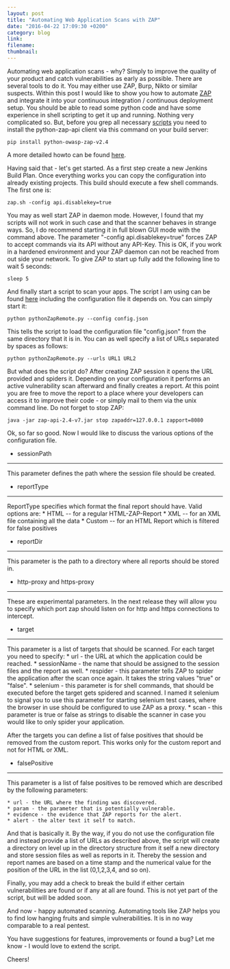 ```yaml
---
layout: post
title: "Automating Web Application Scans with ZAP"
date: "2016-04-22 17:09:30 +0200"
category: blog
link:
filename:
thumbnail:
---
```

Automating web application scans - why? Simply to improve
the quality of your product and catch vulnerabilities as early
as possible. There are several tools to do it. You may either use
ZAP, Burp, Nikto or similar suspects. Within this post I
would like to show you how to automate [ZAP](https://www.owasp.org/index.php/OWASP_Zed_Attack_Proxy_Project) and integrate it into
your continuous integration / continuous deployment setup. You should
be able to read some python code and have some experience in shell
scripting to get it up and running. Nothing very complicated so.
But, before you grep all necessary [scripts](https://github.com/mmiedaner/security/tree/master/ZAP/automation)
you need to install the python-zap-api client via this command on your 
build server:

	pip install python-owasp-zap-v2.4

A more detailed howto can be found [here](https://github.com/zaproxy/zaproxy/wiki/ApiPython).

Having said that - let's get started. As a first step create a new 
Jenkins Build Plan. Once everything works you can copy the configuration 
into already existing projects. This build should execute a few shell
commands. The first one is:

	zap.sh -config api.disablekey=true

You may as well start ZAP in daemon mode. However, I found that my scripts
will not work in such case and that the scanner behaves in strange ways.
So, I do recommend starting it in full blown GUI mode with the command
above. The parameter "-config api.disablekey=true" forces ZAP to accept 
commands via its API without any API-Key. This is OK, if you work in a 
hardened environment and your ZAP daemon can not be reached from out side 
your network. To give ZAP to start up fully add the following line to 
wait 5 seconds:

	sleep 5

And finally start a script to scan your apps. The script I am using
can be found [here](https://github.com/mmiedaner/security/tree/master/ZAP/automation) including the configuration file it depends on. You
can simply start it:

	python pythonZapRemote.py --config config.json

This tells the script to load the configuration file "config.json" from
the same directory that it is in. You can as well specify a list of URLs
separated by spaces as follows:

	python pythonZapRemote.py --urls URL1 URL2

But what does the script do? After creating ZAP session it opens the URL
provided and spiders it. Depending on your configuration it performs an
active vulnerability scan afterward and finally creates a report. At
this point you are free to move the report to a place where your 
developers can access it to improve their code - or simply mail to
them via the unix command line. Do not forget to stop ZAP:

	java -jar zap-api-2.4-v7.jar stop zapaddr=127.0.0.1 zapport=8080

Ok, so far so good. Now I would like to discuss the various options of
the configuration file.

* sessionPath
-------------
This parameter defines the path where the session file should be 
created.

* reportType
------------
ReportType specifies which format the final report should have. Valid 
options are: 
	* HTML -- for a regular HTML-ZAP-Report
	* XML -- for an XML file containing all the data
	* Custom -- for an HTML Report which is filtered for false positives

* reportDir
----------
This parameter is the path to a directory where all reports should be 
stored in.

* http-proxy and https-proxy
----------------------------
These are experimental parameters. In the next release they will allow
you to specify which port zap should listen on for http and https 
connections to intercept.


* target
--------
This parameter is a list of targets that should be scanned. For each 
target you need to specify:
	* url - the URL at which the application could be reached.
	* sessionName - the name that should be assigned to the session files and the report as well.
	* respider - this parameter tells ZAP to spider the application after the scan once again. It takes the string values "true" or "false".
	* selenium - this parameter is for shell commands, that should be executed before the target gets spidered and scanned. I named it selenium to 
signal you to use this parameter for starting selenium test cases, where the
browser in use should be configured to use ZAP as a proxy.
	* scan - this parameter is true or false as strings to disable the scanner in case you would like to only spider your application.

After the targets you can define a list of false positives that should
be removed from the custom report. This works only for the custom report
and not for HTML or XML.

* falsePositive 
---------------
This parameter is a list of false positives to be removed which are 
described by the following parameters:

	* url - the URL where the finding was discovered.
	* param - the parameter that is potentially vulnerable.
	* evidence - the evidence that ZAP reports for the alert.
	* alert - the alter text it self to match.

And that is basically it. By the way, if you do not use the configuration
file and instead provide a list of URLs as described above, the script 
will create a directory on level up in the directory structure from it 
self a new directory and store session files as well as reports in it. 
Thereby the session and report names are based on a time stamp and the 
numerical value for the position of the URL in the list (0,1,2,3,4, 
and so on).

Finally, you may add a check to break the build if either certain 
vulnerabilities are found or if any at all are found. This is not yet
part of the script, but will be added soon.

And now - happy automated scanning. Automating tools like ZAP helps you 
to find low hanging fruits and simple vulnerabilities.
It is in no way comparable to a real pentest. 

You have suggestions for features, improvements or found a bug? 
Let me know - I would love to extend the script.



Cheers!
